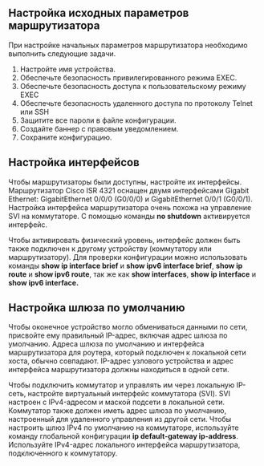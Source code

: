 <!-- verified: agorbachev 03.05.2022 -->

<!-- 10.4.5 -->
## Настройка исходных параметров маршрутизатора

При настройке начальных параметров маршрутизатора необходимо выполнить следующие задачи.

1.  Настройте имя устройства.
2.  Обеспечьте безопасность привилегированного режима EXEC.
3.  Обеспечьте безопасность доступа к пользовательскому режиму EXEC
4.  Обеспечьте безопасность удаленного доступа по протоколу Telnet или SSH
5.  Защитите все пароли в файле конфигурации.
6.  Создайте баннер с правовым уведомлением.
7.  Сохраните конфигурацию.

## Настройка интерфейсов

Чтобы маршрутизаторы были доступны, настройте их интерфейсы. Маршрутизатор Cisco ISR 4321 оснащен двумя интерфейсами Gigabit Ethernet: GigabitEthernet 0/0/0 (G0/0/0) и GigabitEthernet 0/0/1 (G0/0/1). Настройка интерфейса маршрутизатора очень похожа на управление SVI на коммутаторе. С помощью команды **no shutdown** активируется интерфейс. 

Чтобы активировать физический уровень, интерфейс должен быть также подключен к другому устройству (коммутатору или маршрутизатору). Для проверки конфигурации можно использовать команды **show ip interface brief** и **show ipv6 interface brief**, **show ip route** и **show ipv6 route**, так же как **show interfaces**, **show ip interface** и **show ipv6 interface.**

## Настройка шлюза по умолчанию

Чтобы оконечное устройство могло обмениваться данными по сети, присвойте ему правильный IP-адрес, включая адрес шлюза по умолчанию. Адреса шлюза по умолчанию и интерфейса маршрутизатора для роутера, который подключен к локальной сети хоста, обычно совпадают. IP-адрес узлового устройства и адрес интерфейса маршрутизатора должны находиться в одной сети. 

Чтобы подключить коммутатор и управлять им через локальную IP-сеть, настройте виртуальный интерфейс коммутатора (SVI). SVI настроен с IPv4-адресом и маской подсети в локальной сети. Коммутатор также должен иметь адрес шлюза по умолчанию, настроенный для удаленного управления из другой сети. Чтобы настроить шлюз IPv4 по умолчанию на коммутаторе, используйте команду глобальной конфигурации  **ip default-gateway ip-address**. Используйте IPv4-адрес локального интерфейса маршрутизатора, подключенного к коммутатору.

<!-- 10.4.6 -->
<!-- quiz -->

